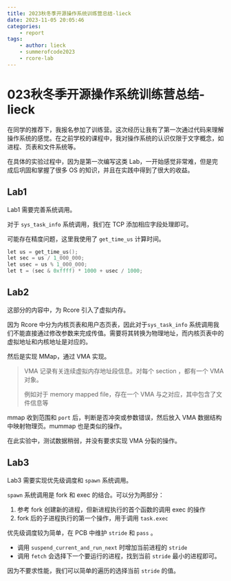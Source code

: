 ```yaml
---
title: 2023秋冬季开源操作系统训练营总结-lieck
date: 2023-11-05 20:05:46
categories:
    - report
tags:
    - author: lieck
    - summerofcode2023
    - rcore-lab
---
```



# 023秋冬季开源操作系统训练营总结-lieck

在同学的推荐下，我报名参加了训练营。这次经历让我有了第一次通过代码来理解操作系统的感觉。在之前学校的课程中，我对操作系统的认识仅限于文字概念，如进程、页表和文件系统等。

在具体的实验过程中，因为是第一次编写这类 Lab，一开始感觉非常难，但是完成后巩固和掌握了很多 OS 的知识，并且在实践中得到了很大的收益。

## Lab1

Lab1 需要完善系统调用。

对于 `sys_task_info` 系统调用，我们在 TCP 添加相应字段处理即可。


可能存在精度问题，这里我使用了 `get_time_us` 计算时间。

```cpp
let us = get_time_us();
let sec = us / 1_000_000;
let usec = us % 1_000_000;
let t = (sec & 0xffff) * 1000 + usec / 1000;
```


## Lab2

这部分的内容中，为 Rcore 引入了虚拟内存。

因为 Rcore 中分为内核页表和用户态页表，因此对于`sys_task_info` 系统调用我们不能直接通过修改参数来完成传值。需要将其转换为物理地址，而内核页表中的虚拟地址和内核地址是对应的。


然后是实现 MMap，通过 VMA 实现。

> VMA 记录有关连续虚拟内存地址段信息。对每个 section ，都有一个 VMA 对象。
>
> 例如对于 memory mapped file，存在一个 VMA 与之对应，其中包含了文件信息等

mmap 收到范围和 `port` 后，判断是否冲突或参数错误，然后放入 VMA 数据结构中映射物理页。mummap 也是类似的操作。

在此实验中，测试数据稍弱，并没有要求实现 VMA 分裂的操作。


## Lab3

Lab3 需要实现优先级调度和 `spawn` 系统调用。

`spawn` 系统调用是 fork 和 exec 的结合。可以分为两部分：

1. 参考 fork 创建新的进程，但新进程执行的首个函数的调用 exec 的操作
2. fork 后的子进程执行的第一个操作，用于调用 `task.exec`


优先级调度较为简单，在 PCB 中维护 `stride` 和 `pass` 。

* 调用 `suspend_current_and_run_next` 时增加当前进程的 `stride`
* 调用 `fetch` 会选择下一个要运行的进程，找到当前 `stride` 最小的进程即可。

因为不要求性能，我们可以简单的遍历的选择当前 `stride` 的值。